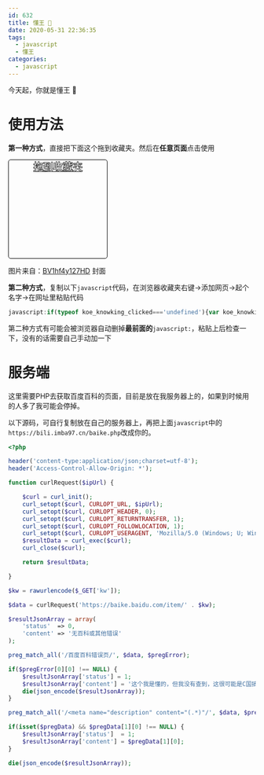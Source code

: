 ```yaml
---
id: 632
title: 懂王 👐
date: 2020-05-31 22:36:35
tags:
  - javascript
  - 懂王
categories:
  - javascript
---
```


今天起，你就是懂王 👐

<!--more-->

# 使用方法

**第一种方式**，直接把下面这个拖到收藏夹。然后在**任意页面**点击使用

<style>#code_a{display:block;width:200px;height:200px;line-height:30px;color:#FFF;-webkit-text-stroke:.8px #000;text-align:center;background: transparent url(//imba97.cn/uploads/2020/05/knowking.jpg) no-repeat scroll 0 0 / 100% auto;cursor:move;font-size:0;border:1px #000 solid;border-radius:5px;}#code_a::before{display:none;}#code_a::after{content:'拖到收藏夹';font-size:20px;font-weight:700;}#code_a:hover{text-decoration:none;color:#CCC;}</style>
<a id="code_a" alt="懂王👐" href="javascript:void(0);">懂王👐</a>

图片来自：[BV1hf4y127HD](https://www.bilibili.com/video/BV1hf4y127HD) 封面

**第二种方式**，复制以下`javascript`代码，在浏览器收藏夹右键->添加网页->起个名字->在网址里粘贴代码

<!-- eslint-disable -->
```javascript
javascript:if(typeof koe_knowking_clicked==='undefined'){var koe_knowking_clicked=true;if(typeof koe_knowking_get_select_text==='undefined'){function koe_knowking_get_select_text(){var resultText=window.getSelection().toString();if(selecter!=null&&koe_knowking_trim(selecter)!=""){resultText=selecter}else if(typeof document.selection!=='undefined'){var selecter=document.selection.createRange();var s=selecter.text;if(s!=null&&functionkoe_knowking_trim(s)!=""){resultText=s}}return resultText}function koe_knowking_trim(){return this.replace(/(^\s*)|(\s*$)/g,"")}}var koe_knowking_selected_text=koe_knowking_get_select_text();if(koe_knowking_selected_text!==''&&document.querySelector('#koe_knowking_audio')===null){if(typeof koe_knowking_msg==='undefined'){var koe_knowking_msg=document.createElement('p');koe_knowking_msg.setAttribute('style','position:fixed;top:0;left:0;padding:5px 10px;height:30px;line-height:30px;text-align:center;background-color:#000;color:#FFF;font-size:26px;z-index:99999999');document.body.appendChild(koe_knowking_msg)}else{koe_knowking_msg.style.display='block'}koe_knowking_msg.innerText='懂王祈祷中🙏';if(typeof koe_knowking_style==='undefined'){var koe_knowking_style=document.createElement('style');koe_knowking_style.innerText='.koe_knowking_content,.koe_knowking_image_1,.koe_knowking_image_2{ position: fixed; left: 50%; transform: translate(-50%,-50%); -webkit-transform: translate(-50%,-50%); -moz-transform: translate(-50%,-50%); z-index: 99999999; display: none; } .koe_knowking_content { top: calc(50% + 200px); padding: 10px; font-size: 20px; color: #FFF; background-color: #000; } .koe_knowking_image_1,.koe_knowking_image_2{ top: 50%; height: 200px; }';document.head.appendChild(koe_knowking_style);var koe_knowking_content=document.createElement('div');koe_knowking_content.setAttribute('class','koe_knowking_content');document.body.appendChild(koe_knowking_content);var koe_knowking_image_1=document.createElement('img');var koe_knowking_image_2=document.createElement('img');koe_knowking_image_1.setAttribute('src','https://pic.downk.cc/item/5ed520b8c2a9a83be55a3848.png');koe_knowking_image_2.setAttribute('src','https://pic.downk.cc/item/5ed520b8c2a9a83be55a3843.png');koe_knowking_image_1.setAttribute('class','koe_knowking_image_1');koe_knowking_image_2.setAttribute('class','koe_knowking_image_2');document.body.appendChild(koe_knowking_image_1);document.body.appendChild(koe_knowking_image_2);var koe_knowking_timer=null;var koe_knowking_is_1=true}var koe_knowking_xhr=new XMLHttpRequest();koe_knowking_xhr.open('GET','https://bili.imba97.cn/baike.php?kw='+koe_knowking_selected_text,true);koe_knowking_xhr.onreadystatechange=function(){if(koe_knowking_xhr.readyState==4&&koe_knowking_xhr.status==200||koe_knowking_xhr.status==304){var json=JSON.parse(koe_knowking_xhr.responseText);var audio_url='http://tts.baidu.com/text2audio?lan=zh&ie=UTF-8&spd=5&text=没有人比我更懂，懂了个寂寞';if(json.status===1){audio_url='http://tts.baidu.com/text2audio?lan=zh&ie=UTF-8&spd=5&text=没有人比我更懂'+koe_knowking_selected_text+'，'+json.content;var audio=document.createElement('audio');audio.setAttribute('id','koe_knowking_audio');audio.setAttribute('autoplay','');var source=document.createElement('source');source.setAttribute('src',audio_url);audio.appendChild(source);audio.addEventListener('canplaythrough',function(){koe_knowking_msg.style.display='none';koe_knowking_content.innerText=json.content;koe_knowking_content.style.display='block';koe_knowking_image_1.style.display='block';koe_knowking_timer=setInterval(function(){if(koe_knowking_is_1){koe_knowking_image_1.style.display='none';koe_knowking_image_2.style.display='block'}else{koe_knowking_image_1.style.display='block';koe_knowking_image_2.style.display='none'}koe_knowking_is_1=!koe_knowking_is_1},300)});audio.addEventListener('ended',function(){koe_knowking_clicked=undefined;document.body.removeChild(audio);koe_knowking_content.style.display='none';koe_knowking_image_1.style.display='none';koe_knowking_image_2.style.display='none';koe_knowking_is_1=true;clearInterval(koe_knowking_timer);koe_knowking_timer=null});document.body.appendChild(audio)}else{koe_knowking_msg.innerText=json.content}}};koe_knowking_xhr.send()}else{koe_knowking_clicked=undefined}}void(0);
```

第二种方式有可能会被浏览器自动删掉**最前面的**`javascript:`，粘贴上后检查一下，没有的话需要自己手动加一下

<script>make_js();</script>

# 服务端

这里需要PHP去获取百度百科的页面，目前是放在我服务器上的，如果到时候用的人多了我可能会停掉。

以下源码，可自行复制放在自己的服务器上，再把上面`javascript`中的`https://bili.imba97.cn/baike.php`改成你的。

```php
<?php

header('content-type:application/json;charset=utf-8');
header('Access-Control-Allow-Origin: *');

function curlRequest($ipUrl) {

    $curl = curl_init();
    curl_setopt($curl, CURLOPT_URL, $ipUrl);
    curl_setopt($curl, CURLOPT_HEADER, 0);
    curl_setopt($curl, CURLOPT_RETURNTRANSFER, 1);
    curl_setopt($curl, CURLOPT_FOLLOWLOCATION, 1);
    curl_setopt($curl, CURLOPT_USERAGENT, 'Mozilla/5.0 (Windows; U; Windows NT 5.2) AppleWebKit/525.13 (KHTML, like Gecko) Chrome/0.2.149.27 Safari/525.13');
    $resultData = curl_exec($curl);
    curl_close($curl);

    return $resultData;

}

$kw = rawurlencode($_GET['kw']);

$data = curlRequest('https://baike.baidu.com/item/' . $kw);

$resultJsonArray = array(
    'status'  => 0,
    'content' => '无百科或其他错误'
);

preg_match_all('/百度百科错误页/', $data, $pregError);

if($pregError[0][0] !== NULL) {
    $resultJsonArray['status'] = 1;
    $resultJsonArray['content'] = '这个我是懂的，但我没有查到，这很可能是C国搞的鬼。';
    die(json_encode($resultJsonArray));
}

preg_match_all('/<meta name="description" content="(.*)"/', $data, $pregData);

if(isset($pregData) && $pregData[1][0] !== NULL) {
    $resultJsonArray['status']  = 1;
    $resultJsonArray['content'] = $pregData[1][0];
}

die(json_encode($resultJsonArray));
```
